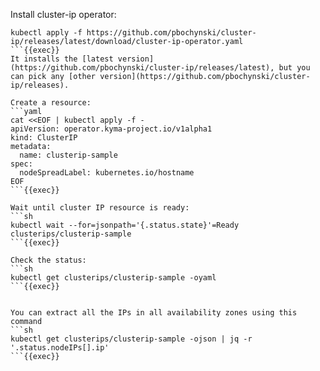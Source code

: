 Install cluster-ip operator:
```
kubectl apply -f https://github.com/pbochynski/cluster-ip/releases/latest/download/cluster-ip-operator.yaml
```{{exec}}
It installs the [latest version](https://github.com/pbochynski/cluster-ip/releases/latest), but you can pick any [other version](https://github.com/pbochynski/cluster-ip/releases). 

Create a resource:
```yaml
cat <<EOF | kubectl apply -f -
apiVersion: operator.kyma-project.io/v1alpha1
kind: ClusterIP
metadata:
  name: clusterip-sample
spec:
  nodeSpreadLabel: kubernetes.io/hostname
EOF
```{{exec}}

Wait until cluster IP resource is ready:
```sh
kubectl wait --for=jsonpath='{.status.state}'=Ready  clusterips/clusterip-sample
```{{exec}}

Check the status:
```sh
kubectl get clusterips/clusterip-sample -oyaml
```{{exec}}


You can extract all the IPs in all availability zones using this command
```sh
kubectl get clusterips/clusterip-sample -ojson | jq -r '.status.nodeIPs[].ip'
```{{exec}}
